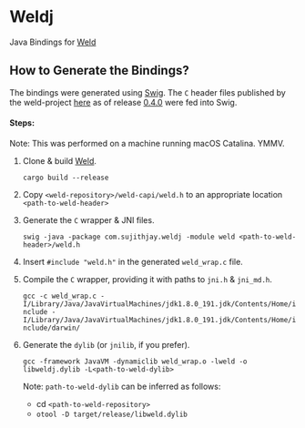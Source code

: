 # Weldj
Java Bindings for [Weld](https://github.com/weld-project/weld)

## How to Generate the Bindings?
The bindings were generated using [Swig](http://www.swig.org/). The `C` header files published by the weld-project [here](https://github.com/weld-project/weld/tree/master/weld-capi) as of release [0.4.0](https://github.com/weld-project/weld/releases/tag/v0.4.0) were fed into Swig.

#### Steps:
Note: This was performed on a machine running macOS Catalina. YMMV.
1. Clone & build [Weld](https://github.com/weld-project/weld).

    `cargo build --release`
2. Copy `<weld-repository>/weld-capi/weld.h` to an appropriate location `<path-to-weld-header>`

3. Generate the `C` wrapper & JNI files.

    `swig -java -package com.sujithjay.weldj -module weld <path-to-weld-header>/weld.h`

4. Insert  `#include "weld.h"` in the generated `weld_wrap.c` file.
5. Compile the `C` wrapper, providing it with paths to `jni.h` & `jni_md.h`.

    `gcc -c weld_wrap.c -I/Library/Java/JavaVirtualMachines/jdk1.8.0_191.jdk/Contents/Home/include -I/Library/Java/JavaVirtualMachines/jdk1.8.0_191.jdk/Contents/Home/include/darwin/`
6. Generate the `dylib` (or `jnilib`, if you prefer).

    `gcc -framework JavaVM -dynamiclib weld_wrap.o -lweld -o libweldj.dylib -L<path-to-weld-dylib>`
    
    Note: `path-to-weld-dylib` can be inferred as follows:
    - cd `<path-to-weld-repository>`
    - `otool -D target/release/libweld.dylib`
